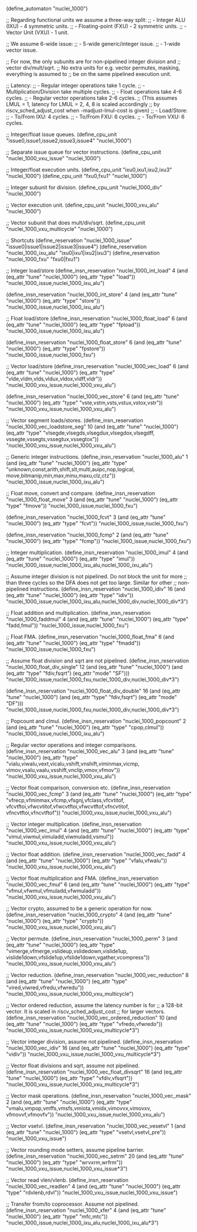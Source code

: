(define_automaton "nuclei_1000")

;; Regarding functional units we assume a three-way split:
;; - Integer ALU (IXU) - 4 symmetric units.
;; - Floating-point (FXU) - 2 symmetric units.
;; - Vector Unit (VXU) - 1 unit.

;; We assume 6-wide issue:
;; - 5-wide generic/integer issue.
;; - 1-wide vector issue.

;; For now, the only subunits are for non-pipelined integer division and
;; vector div/mult/sqrt.
;; No extra units for e.g. vector permutes, masking, everything is assumed to
;; be on the same pipelined execution unit.

;; Latency:
;; - Regular integer operations take 1 cycle.
;; - Multiplication/Division take multiple cycles.
;; - Float operations take 4-6 cycles.
;; - Regular vector operations take 2-6 cycles.
;;   (This assumes LMUL = 1, latency for LMUL = 2, 4, 8 is scaled accordingly
;;    by riscv_sched_adjust_cost when -madjust-lmul-cost is given)
;; - Load/Store:
;;   - To/From IXU: 4 cycles.
;;   - To/From FXU: 6 cycles.
;;   - To/From VXU: 6 cycles.

;; Integer/float issue queues.
(define_cpu_unit "issue0,issue1,issue2,issue3,issue4" "nuclei_1000")

;; Separate issue queue for vector instructions.
(define_cpu_unit "nuclei_1000_vxu_issue" "nuclei_1000")

;; Integer/float execution units.
(define_cpu_unit "ixu0,ixu1,ixu2,ixu3" "nuclei_1000")
(define_cpu_unit "fxu0,fxu1" "nuclei_1000")

;; Integer subunit for division.
(define_cpu_unit "nuclei_1000_div" "nuclei_1000")

;; Vector execution unit.
(define_cpu_unit "nuclei_1000_vxu_alu" "nuclei_1000")

;; Vector subunit that does mult/div/sqrt.
(define_cpu_unit "nuclei_1000_vxu_multicycle" "nuclei_1000")

;; Shortcuts
(define_reservation "nuclei_1000_issue" "issue0|issue1|issue2|issue3|issue4")
(define_reservation "nuclei_1000_ixu_alu" "ixu0|ixu1|ixu2|ixu3")
(define_reservation "nuclei_1000_fxu" "fxu0|fxu1")


;; Integer load/store
(define_insn_reservation "nuclei_1000_int_load" 4
  (and (eq_attr "tune" "nuclei_1000")
       (eq_attr "type" "load"))
  "nuclei_1000_issue,nuclei_1000_ixu_alu")

(define_insn_reservation "nuclei_1000_int_store" 4
  (and (eq_attr "tune" "nuclei_1000")
       (eq_attr "type" "store"))
  "nuclei_1000_issue,nuclei_1000_ixu_alu")

;; Float load/store
(define_insn_reservation "nuclei_1000_float_load" 6
  (and (eq_attr "tune" "nuclei_1000")
       (eq_attr "type" "fpload"))
  "nuclei_1000_issue,nuclei_1000_ixu_alu")

(define_insn_reservation "nuclei_1000_float_store" 6
  (and (eq_attr "tune" "nuclei_1000")
       (eq_attr "type" "fpstore"))
  "nuclei_1000_issue,nuclei_1000_fxu")

;; Vector load/store
(define_insn_reservation "nuclei_1000_vec_load" 6
  (and (eq_attr "tune" "nuclei_1000")
       (eq_attr "type" "vlde,vldm,vlds,vldux,vldox,vldff,vldr"))
  "nuclei_1000_vxu_issue,nuclei_1000_vxu_alu")

(define_insn_reservation "nuclei_1000_vec_store" 6
  (and (eq_attr "tune" "nuclei_1000")
       (eq_attr "type" "vste,vstm,vsts,vstux,vstox,vstr"))
  "nuclei_1000_vxu_issue,nuclei_1000_vxu_alu")

;; Vector segment loads/stores.
(define_insn_reservation "nuclei_1000_vec_loadstore_seg" 10
  (and (eq_attr "tune" "nuclei_1000")
       (eq_attr "type" "vlsegde,vlsegds,vlsegdux,vlsegdox,vlsegdff,\
			vssegte,vssegts,vssegtux,vssegtox"))
  "nuclei_1000_vxu_issue,nuclei_1000_vxu_alu")


;; Generic integer instructions.
(define_insn_reservation "nuclei_1000_alu" 1
  (and (eq_attr "tune" "nuclei_1000")
       (eq_attr "type" "unknown,const,arith,shift,slt,multi,auipc,nop,logical,\
			move,bitmanip,min,max,minu,maxu,clz,ctz"))
  "nuclei_1000_issue,nuclei_1000_ixu_alu")


;; Float move, convert and compare.
(define_insn_reservation "nuclei_1000_float_move" 3
  (and (eq_attr "tune" "nuclei_1000")
       (eq_attr "type" "fmove"))
  "nuclei_1000_issue,nuclei_1000_fxu")

(define_insn_reservation "nuclei_1000_fcvt" 3
  (and (eq_attr "tune" "nuclei_1000")
       (eq_attr "type" "fcvt"))
  "nuclei_1000_issue,nuclei_1000_fxu")

(define_insn_reservation "nuclei_1000_fcmp" 2
  (and (eq_attr "tune" "nuclei_1000")
       (eq_attr "type" "fcmp"))
  "nuclei_1000_issue,nuclei_1000_fxu")

;; Integer multiplication.
(define_insn_reservation "nuclei_1000_imul" 4
  (and (eq_attr "tune" "nuclei_1000")
       (eq_attr "type" "imul"))
  "nuclei_1000_issue,nuclei_1000_ixu_alu,nuclei_1000_ixu_alu")

;; Assume integer division is not pipelined.  Do not block the unit for more
;; than three cycles so the DFA does not get too large.  Similar for other
;; non-pipelined instructions.
(define_insn_reservation "nuclei_1000_idiv" 16
  (and (eq_attr "tune" "nuclei_1000")
       (eq_attr "type" "idiv"))
  "nuclei_1000_issue,nuclei_1000_ixu_alu,nuclei_1000_div,nuclei_1000_div*3")

;; Float addition and multiplication.
(define_insn_reservation "nuclei_1000_faddmul" 4
  (and (eq_attr "tune" "nuclei_1000")
       (eq_attr "type" "fadd,fmul"))
  "nuclei_1000_issue,nuclei_1000_fxu")

;; Float FMA.
(define_insn_reservation "nuclei_1000_float_fma" 6
  (and (eq_attr "tune" "nuclei_1000")
       (eq_attr "type" "fmadd"))
  "nuclei_1000_issue,nuclei_1000_fxu")

;; Assume float division and sqrt are not pipelined.
(define_insn_reservation "nuclei_1000_float_div_single" 12
  (and (eq_attr "tune" "nuclei_1000")
       (and (eq_attr "type" "fdiv,fsqrt")
	    (eq_attr "mode" "SF")))
  "nuclei_1000_issue,nuclei_1000_fxu,nuclei_1000_div,nuclei_1000_div*3")

(define_insn_reservation "nuclei_1000_float_div_double" 16
  (and (eq_attr "tune" "nuclei_1000")
       (and (eq_attr "type" "fdiv,fsqrt")
	    (eq_attr "mode" "DF")))
  "nuclei_1000_issue,nuclei_1000_fxu,nuclei_1000_div,nuclei_1000_div*3")

;; Popcount and clmul.
(define_insn_reservation "nuclei_1000_popcount" 2
  (and (eq_attr "tune" "nuclei_1000")
       (eq_attr "type" "cpop,clmul"))
  "nuclei_1000_issue,nuclei_1000_ixu_alu")

;; Regular vector operations and integer comparisons.
(define_insn_reservation "nuclei_1000_vec_alu" 3
  (and (eq_attr "tune" "nuclei_1000")
       (eq_attr "type" "vialu,viwalu,vext,vicalu,vshift,vnshift,viminmax,vicmp,\
		        vimov,vsalu,vaalu,vsshift,vnclip,vmov,vfmov"))
  "nuclei_1000_vxu_issue,nuclei_1000_vxu_alu")

;; Vector float comparison, conversion etc.
(define_insn_reservation "nuclei_1000_vec_fcmp" 3
  (and (eq_attr "tune" "nuclei_1000")
       (eq_attr "type" "vfrecp,vfminmax,vfcmp,vfsgnj,vfclass,vfcvtitof,\
			vfcvtftoi,vfwcvtitof,vfwcvtftoi,vfwcvtftof,vfncvtitof,\
			vfncvtftoi,vfncvtftof"))
  "nuclei_1000_vxu_issue,nuclei_1000_vxu_alu")

;; Vector integer multiplication.
(define_insn_reservation "nuclei_1000_vec_imul" 4
  (and (eq_attr "tune" "nuclei_1000")
       (eq_attr "type" "vimul,viwmul,vimuladd,viwmuladd,vsmul"))
  "nuclei_1000_vxu_issue,nuclei_1000_vxu_alu")

;; Vector float addition.
(define_insn_reservation "nuclei_1000_vec_fadd" 4
  (and (eq_attr "tune" "nuclei_1000")
       (eq_attr "type" "vfalu,vfwalu"))
  "nuclei_1000_vxu_issue,nuclei_1000_vxu_alu")

;; Vector float multiplication and FMA.
(define_insn_reservation "nuclei_1000_vec_fmul" 6
  (and (eq_attr "tune" "nuclei_1000")
       (eq_attr "type" "vfmul,vfwmul,vfmuladd,vfwmuladd"))
  "nuclei_1000_vxu_issue,nuclei_1000_vxu_alu")

;; Vector crypto, assumed to be a generic operation for now.
(define_insn_reservation "nuclei_1000_crypto" 4
  (and (eq_attr "tune" "nuclei_1000")
       (eq_attr "type" "crypto"))
  "nuclei_1000_vxu_issue,nuclei_1000_vxu_alu")

;; Vector permute.
(define_insn_reservation "nuclei_1000_perm" 3
  (and (eq_attr "tune" "nuclei_1000")
       (eq_attr "type" "vimerge,vfmerge,vslideup,vslidedown,vislide1up,\
			vislide1down,vfslide1up,vfslide1down,vgather,vcompress"))
  "nuclei_1000_vxu_issue,nuclei_1000_vxu_alu")

;; Vector reduction.
(define_insn_reservation "nuclei_1000_vec_reduction" 8
  (and (eq_attr "tune" "nuclei_1000")
       (eq_attr "type" "vired,viwred,vfredu,vfwredu"))
  "nuclei_1000_vxu_issue,nuclei_1000_vxu_multicycle")

;; Vector ordered reduction, assume the latency number is for
;; a 128-bit vector.  It is scaled in riscv_sched_adjust_cost
;; for larger vectors.
(define_insn_reservation "nuclei_1000_vec_ordered_reduction" 10
  (and (eq_attr "tune" "nuclei_1000")
       (eq_attr "type" "vfredo,vfwredo"))
  "nuclei_1000_vxu_issue,nuclei_1000_vxu_multicycle*3")

;; Vector integer division, assume not pipelined.
(define_insn_reservation "nuclei_1000_vec_idiv" 16
  (and (eq_attr "tune" "nuclei_1000")
       (eq_attr "type" "vidiv"))
  "nuclei_1000_vxu_issue,nuclei_1000_vxu_multicycle*3")

;; Vector float divisions and sqrt, assume not pipelined.
(define_insn_reservation "nuclei_1000_vec_float_divsqrt" 16
  (and (eq_attr "tune" "nuclei_1000")
       (eq_attr "type" "vfdiv,vfsqrt"))
  "nuclei_1000_vxu_issue,nuclei_1000_vxu_multicycle*3")

;; Vector mask operations.
(define_insn_reservation "nuclei_1000_vec_mask" 2
  (and (eq_attr "tune" "nuclei_1000")
       (eq_attr "type" "vmalu,vmpop,vmffs,vmsfs,vmiota,vmidx,vimovvx,vimovxv,\
			vfmovvf,vfmovfv"))
  "nuclei_1000_vxu_issue,nuclei_1000_vxu_alu")

;; Vector vsetvl.
(define_insn_reservation "nuclei_1000_vec_vesetvl" 1
  (and (eq_attr "tune" "nuclei_1000")
       (eq_attr "type" "vsetvl,vsetvl_pre"))
  "nuclei_1000_vxu_issue")

;; Vector rounding mode setters, assume pipeline barrier.
(define_insn_reservation "nuclei_1000_vec_setrm" 20
  (and (eq_attr "tune" "nuclei_1000")
       (eq_attr "type" "wrvxrm,wrfrm"))
  "nuclei_1000_vxu_issue,nuclei_1000_vxu_issue*3")

;; Vector read vlen/vlenb.
(define_insn_reservation "nuclei_1000_vec_readlen" 4
  (and (eq_attr "tune" "nuclei_1000")
       (eq_attr "type" "rdvlenb,rdvl"))
  "nuclei_1000_vxu_issue,nuclei_1000_vxu_issue")

;; Transfer from/to coprocessor.  Assume not pipelined.
(define_insn_reservation "nuclei_1000_xfer" 4
  (and (eq_attr "tune" "nuclei_1000")
       (eq_attr "type" "mfc,mtc"))
  "nuclei_1000_issue,nuclei_1000_ixu_alu,nuclei_1000_ixu_alu*3")
